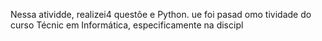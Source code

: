 
Nessa atividde, realizei4 questõe e Python. ue foi pasad omo tividade do curso Técnic em Informática, especificamente na discipl
